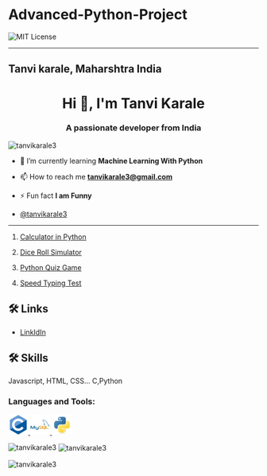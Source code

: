 # Advanced-Python-Project

![MIT License](https://img.shields.io/badge/Study-Hard-brightgreen)


---------


Tanvi karale,
Maharshtra India
---
<h1 align="center">Hi 👋, I'm Tanvi Karale</h1>
<h3 align="center">A passionate developer from India</h3>


<p align="left"> <img src=https://images.unsplash.com/photo-1580927752452-89d86da3fa0a?ixlib=rb-4.0.3&ixid=M3wxMjA3fDB8MHxwaG90by1wYWdlfHx8fGVufDB8fHx8fA%3D%3D&auto=format&fit=crop&w=1470&q=80 alt="tanvikarale3" /> </p>

- 🌱 I’m currently learning **Machine Learning With Python**
- 📫 How to reach me **tanvikarale3@gmail.com**

- ⚡ Fun fact **I am Funny**



- [@tanvikarale3](https://github.com/TanviKarale3)
----

1. [Calculator in Python](https://github.com/TanviKarale3/Advanced-Python-Project/commit/e5486d2e0e911fe1fbabdaf222b887064a7dbb20)

2. [Dice Roll Simulator](https://github.com/TanviKarale3/Advanced-Python-Project/blob/master/Dice%20Roll%20Simulator.py)

3. [Python Quiz Game](https://github.com/TanviKarale3/Advanced-Python-Project/blob/master/python%20quizgame.py)

4. [Speed Typing Test](https://github.com/TanviKarale3/Advanced-Python-Project/commit/0f6bd4cb6fa334a2b68e0ec718c4f12ca26e6607)

## 🛠 Links

* [LinkIdIn](https://www.linkedin.com/in/tanvi-karale-1009a9251)


## 🛠 Skills
Javascript, HTML, CSS...
C,Python

<h3 align="left">Languages and Tools:</h3>
<p align="left"> <a href="https://www.cprogramming.com/" target="_blank" rel="noreferrer"> <img src="https://raw.githubusercontent.com/devicons/devicon/master/icons/c/c-original.svg" alt="c" width="40" height="40"/> </a> <a href="https://www.mysql.com/" target="_blank" rel="noreferrer"> <img src="https://raw.githubusercontent.com/devicons/devicon/master/icons/mysql/mysql-original-wordmark.svg" alt="mysql" width="40" height="40"/> </a> <a href="https://www.python.org" target="_blank" rel="noreferrer"> <img src="https://raw.githubusercontent.com/devicons/devicon/master/icons/python/python-original.svg" alt="python" width="40" height="40"/> </a> </p>

<p><img align="left" src="https://github-readme-stats.vercel.app/api/top-langs?username=tanvikarale3&show_icons=true&locale=en&layout=compact" alt="tanvikarale3" /></p>

<p>&nbsp;<img align="center" src="https://github-readme-stats.vercel.app/api?username=tanvikarale3&show_icons=true&locale=en" alt="tanvikarale3" /></p>

<p><img align="center" src="https://github-readme-streak-stats.herokuapp.com/?user=tanvikarale3&" alt="tanvikarale3" /></p>
